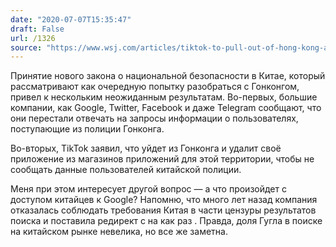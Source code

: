 ```yaml
---
date: "2020-07-07T15:35:47"
draft: False
url: /1326
source: "https://www.wsj.com/articles/tiktok-to-pull-out-of-hong-kong-after-china-imposed-national-security-law-11594096439?mod=hp_lead_pos2"
---
```


Принятие нового закона о национальной безопасности в Китае, который рассматривают как очередную попытку разобраться с Гонконгом, привел к нескольким неожиданным результатам. Во-первых, большие компании, как Google, Twitter, Facebook и даже Telegram сообщают, что они перестали отвечать на запросы информации о пользователях, поступающие из полиции Гонконга. 

Во-вторых, TikTok заявил, что уйдет из Гонконга и удалит своё приложение из магазинов приложений для этой территории, чтобы не сообщать данные пользователей китайской полиции.

Меня при этом интересует другой вопрос — а что произойдет с доступом китайцев к Google? Напомню, что много лет назад компания отказалась соблюдать требования Китая в части цензуры результатов поиска и поставила редирект с  на как раз . Правда, доля Гугла в поиске на китайском рынке невелика, но все же заметна.

